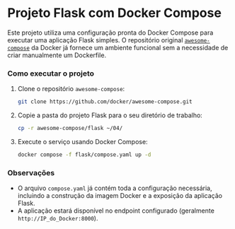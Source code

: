 # Projeto Flask com Docker Compose

Este projeto utiliza uma configuração pronta do Docker Compose para executar uma aplicação Flask simples. O repositório original [`awesome-compose`](https://github.com/docker/awesome-compose/tree/master) da Docker já fornece um ambiente funcional sem a necessidade de criar manualmente um Dockerfile.

### Como executar o projeto

1. Clone o repositório `awesome-compose`:
   ```bash
   git clone https://github.com/docker/awesome-compose.git
   ```

2. Copie a pasta do projeto Flask para o seu diretório de trabalho:
   ```bash
   cp -r awesome-compose/flask ~/04/
   ```

3. Execute o serviço usando Docker Compose:
   ```bash
   docker compose -f flask/compose.yaml up -d
   ```

### Observações
- O arquivo `compose.yaml` já contém toda a configuração necessária, incluindo a construção da imagem Docker e a exposição da aplicação Flask.
- A aplicação estará disponível no endpoint configurado (geralmente `http://IP_do_Docker:8000`).
